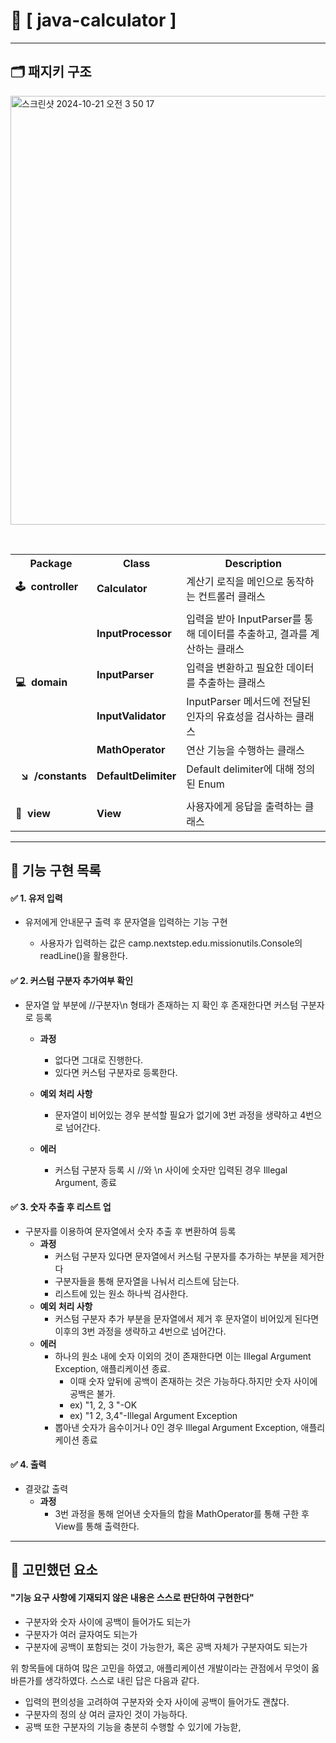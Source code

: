 # 🔢  **[&nbsp;java-calculator&nbsp;]**

----


## 🗂 패지키 구조

<img width="686" alt="스크린샷 2024-10-21 오전 3 50 17" src="https://github.com/user-attachments/assets/65acb647-639d-4237-82ea-ca370dea2ac3">

&nbsp;

<div>
<table>
<tr>
<th>Package</th>
<th>Class</th>
<th>Description</th>
</tr>

<tr>
<td><b>🕹&nbsp;&nbsp;controller</b></td>
<td><b>Calculator</b></td>
<td>계산기 로직을 메인으로 동작하는 컨트롤러 클래스</td>
</tr>

<tr><td colspan="3"></td></tr>

<tr>
<td rowspan="4"><b>💻  domain</b></td>
<td><b>InputProcessor</b></td>
<td>입력을 받아 InputParser를 통해 데이터를 추출하고, 결과를 계산하는 클래스</td>
</tr>

<tr>
<td><b>InputParser</b></td>
<td> 입력을 변환하고 필요한 데이터를 추출하는 클래스 </td>
</tr>

<tr>
<td><b>InputValidator</b></td>
<td>InputParser 메서드에 전달된 인자의 유효성을 검사하는 클래스</td>
</tr>

<tr>
<td><b>MathOperator</b></td>
<td>연산 기능을 수행하는 클래스</td>
</tr>

<tr>
<td><b>  ↘️  /constants</b></td>
<td><b>DefaultDelimiter</b></td>
<td> Default delimiter에 대해 정의된 Enum</td>
</tr>

<tr><td colspan="3"></td></tr>

<tr>
<td rowspan="1"><b>💬  view</b></td>
<td><b>View</b></td>
<td>사용자에게 응답을 출력하는 클래스</td>
</tr>

</table>
</div>


---

## 📝 기능 구현 목록

#### ✅ 1. 유저 입력

- 유저에게 안내문구 출력 후 문자열을 입력하는 기능 구현

    - 사용자가 입력하는 값은 camp.nextstep.edu.missionutils.Console의 readLine()을 활용한다.

#### ✅ 2. 커스텀 구분자 추가여부 확인

- 문자열 앞 부분에 //구분자\n 형태가 존재하는 지 확인 후 존재한다면 커스텀 구분자로 등록
    - **과정**
        - 없다면 그대로 진행한다.
        - 있다면 커스텀 구분자로 등록한다.

    - **예외 처리 사항**
        - 문자열이 비어있는 경우 분석할 필요가 없기에 3번 과정을 생략하고 4번으로 넘어간다.

    - **에러**
        - 커스텀 구분자 등록 시 //와 \n 사이에 숫자만 입력된 경우 Illegal Argument, 종료

#### ✅ 3. 숫자 추출 후 리스트 업

- 구분자를 이용하여 문자열에서 숫자 추출 후 변환하여 등록
    - **과정**
        - 커스텀 구분자 있다면 문자열에서 커스텀 구분자를 추가하는 부분을 제거한다
        - 구분자들을 통해 문자열을 나눠서 리스트에 담는다.
        - 리스트에 있는 원소 하나씩 검사한다.
    - **예외 처리 사항**
        - 커스텀 구분자 추가 부분을 문자열에서 제거 후 문자열이 비어있게 된다면 이후의 3번 과정을 생략하고 4번으로 넘어간다.
    - **에러**
        - 하나의 원소 내에 숫자 이외의 것이 존재한다면 이는 Illegal Argument Exception, 애플리케이션 종료.
            - 이때 숫자 앞뒤에 공백이 존재하는 것은 가능하다.하지만 숫자 사이에 공백은 불가.
            - ex) "1, 2, 3 "-OK
            - ex) "1 2, 3,4"-Illegal Argument Exception
        - 뽑아낸 숫자가 음수이거나 0인 경우 Illegal Argument Exception, 애플리케이션 종료

#### ✅ 4. 출력

- 결괏값 출력
    - **과정**
        - 3번 과정을 통해 얻어낸 숫자들의 합을 MathOperator를 통해 구한 후 View를 통해 출력한다.

---

## 🧐 고민했던 요소

#### "기능 요구 사항에 기재되지 않은 내용은 스스로 판단하여 구현한다"

- 구분자와 숫자 사이에 공백이 들어가도 되는가
- 구분자가 여러 글자여도 되는가
- 구분자에 공백이 포함되는 것이 가능한가, 혹은 공백 자체가 구분자여도 되는가

위 항목들에 대하여 많은 고민을 하였고, 애플리케이션 개발이라는 관점에서 무엇이 옳바른가를 생각하였다.
스스로 내린 답은 다음과 같다.

- 입력의 편의성을 고려하여 구분자와 숫자 사이에 공백이 들어가도 괜찮다.
- 구분자의 정의 상 여러 글자인 것이 가능하다.
- 공백 또한 구분자의 기능을 충분히 수행할 수 있기에 가능핟,




